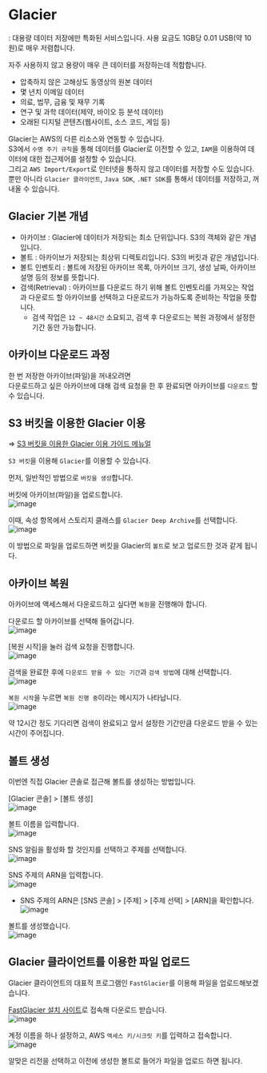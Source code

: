 # Glacier

: 대용량 데이터 저장에만 특화된 서비스입니다. 사용 요금도 1GB당 0.01 USB(약 10원)로 매우 저렴합니다.

자주 사용하지 않고 용량이 매우 큰 데이터를 저장하는데 적합합니다.   
* 압축하지 않은 고해상도 동영상의 원본 데이터
* 몇 년치 이메일 데이터
* 의료, 법무, 금융 및 재무 기록
* 연구 및 과학 데이터(제약, 바이오 등 분석 데이터)
* 오래된 디지털 콘텐츠(웹사이트, 소스 코드, 게임 등)

Glacier는 AWS의 다른 리소스와 연동할 수 있습니다.   
S3에서 `수명 주기 규칙`을 통해 데이터를 Glacier로 이전할 수 있고, `IAM`을 이용하여 데이터에 대한 접근제어를 설정할 수 있습니다.   
그리고 `AWS Import/Export`로 인터넷을 통하지 않고 데이터를 저장할 수도 있습니다.   
뿐만 아니라 `Glacier 클라이언트`, `Java SDK`, `.NET SDK`를 통해서 데이터를 저장하고, 꺼내올 수 있습니다.

## Glacier 기본 개념

* 아카이브 : Glacier에 데이터가 저장되는 최소 단위입니다. S3의 객체와 같은 개념입니다.
* 볼트 : 아카이브가 저장되는 최상위 디렉토리입니다. S3의 버킷과 같은 개념입니다.
* 볼트 인벤토리 : 볼트에 저장된 아카이브 목록, 아카이브 크기, 생성 날짜, 아카이브 설명 등의 정보를 뜻합니다.
* 검색(Retrieval) : 아카이브를 다운로드 하기 위해 볼트 인벤토리를 가져오는 작업과 다운로드 할 아카이브를 선택하고 다운로드가 가능하도록 준비하는 작업을 뜻합니다. 
  - 검색 작업은 `12 ~ 48시간` 소요되고, 검색 후 다운로드는 복원 과정에서 설정한 기간 동안 가능합니다.

## 아카이브 다운로드 과정

한 번 저장한 아카이브(파일)을 꺼내오려면   
다운로드하고 싶은 아카이브에 대해 검색 요청을 한 후 완료되면 아카이브를 `다운로드` 할 수 있습니다.   

## S3 버킷을 이용한 Glacier 이용

=> [S3 버킷을 이용한 Glacier 이용 가이드 메뉴얼](https://aws.amazon.com/ko/getting-started/hands-on/getting-started-using-amazon-s3-glacier-and-s3-glacier-deep-archive/?trk=ha_a134p000007CXMQAA4&trkCampaign=psc_core-infra_storage_s3-glacier-da_get-started_v2&sc_ichannel=ha&sc_icampaign=Adoption_Campaign_psc_core-infra_s3-glacier-da_sm-s3-console&sc_ioutcome=CSI_Digital_Marketing)

`S3 버킷`을 이용해 `Glacier`를 이용할 수 있습니다.

먼저, 일반적인 방법으로 `버킷을 생성`합니다.

버킷에 아카이브(파일)을 업로드합니다.   
![image](https://user-images.githubusercontent.com/43658658/147630568-05413799-fd40-4ee6-8f6f-4cb057e3365c.png)

이때, 속성 항목에서 스토리지 클래스를 `Glacier Deep Archive`를 선택합니다.   
![image](https://user-images.githubusercontent.com/43658658/147630792-baeda97f-630a-4358-8f51-95af12e0f679.png)

이 방법으로 파일을 업로드하면 버킷을 Glacier의 `볼트`로 보고 업로드한 것과 같게 됩니다. 

## 아카이브 복원

아카이브에 액세스해서 다운로드하고 싶다면 `복원`을 진행해야 합니다.

다운로드 할 아카이브를 선택해 들어갑니다.   
![image](https://user-images.githubusercontent.com/43658658/147630842-7bcfb9da-c792-4ccc-92d0-ddf09e360a88.png)   

[복원 시작]을 눌러 검색 요청을 진행합니다.   
![image](https://user-images.githubusercontent.com/43658658/147630899-9e7962ad-2635-4f14-b13f-e20ca763a9cf.png)

검색을 완료한 후에 `다운로드 받을 수 있는 기간`과 `검색 방법`에 대해 선택합니다.   
![image](https://user-images.githubusercontent.com/43658658/147631114-3c469e72-4217-466c-b0d9-cbc2d0e21c3d.png)

`복원 시작`을 누르면 `복원 진행 중`이라는 메시지가 나타납니다.   
![image](https://user-images.githubusercontent.com/43658658/147631250-64e874b0-2a2b-4aea-9ffd-988aa8c0634a.png)

약 12시간 정도 기다리면 검색이 완료되고 앞서 설정한 기간만큼 다운로드 받을 수 있는 시간이 주어집니다.   


## 볼트 생성

이번엔 직접 Glacier 콘솔로 접근해 볼트를 생성하는 방법입니다.

[Glacier 콘솔] > [볼트 생성]   
![image](https://user-images.githubusercontent.com/43658658/147628719-a1bd71ca-505b-4fca-a721-80a3219a673b.png)

볼트 이름을 입력합니다.   
![image](https://user-images.githubusercontent.com/43658658/147628821-8c438d96-7e20-46eb-a53c-5061ff3d4291.png)

SNS 알림을 활성화 할 것인지를 선택하고 주제를 선택합니다.   
![image](https://user-images.githubusercontent.com/43658658/147628849-4997f6ac-6de7-4abf-9bed-0ab76c1724a9.png)

SNS 주제의 ARN을 입력합니다.   
![image](https://user-images.githubusercontent.com/43658658/147628942-52ca2234-2cfd-435f-8cc7-fdd61105fd66.png)   
* SNS 주제의 ARN은 [SNS 콘솔] > [주제] > [주제 선택] > [ARN]을 확인합니다.   
![image](https://user-images.githubusercontent.com/43658658/147628994-ec348440-e26a-42fb-908e-3620eed58318.png)

볼트를 생성했습니다.   
![image](https://user-images.githubusercontent.com/43658658/147629027-ac385420-0e78-4fc7-9746-9da3e41b6df8.png)

## Glacier 클라이언트를 이용한 파일 업로드

Glacier 클라이언트의 대표적 프로그램인 `FastGlacier`를 이용해 파일을 업로드해보겠습니다.

[FastGlacier 설치 사이트](https://fastglacier.com/)로 접속해 다운로드 받습니다.   
![image](https://user-images.githubusercontent.com/43658658/147629774-07c9b68b-e095-453e-9142-a08816e45439.png)

계정 이름을 하나 설정하고, AWS `액세스 키/시크릿 키`를 입력하고 접속합니다.   
![image](https://user-images.githubusercontent.com/43658658/147629936-d5f32832-4908-415c-9ebe-9aa43254380e.png)

알맞은 리전을 선택하고 이전에 생성한 볼트로 들어가 파일을 업로드 하면 됩니다.




















